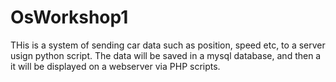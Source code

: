 # OsWorkshop1
THis is a system of sending car data such as position, speed etc, to a server usign python script.
The data will be saved in a mysql database, and then a it will be displayed on a webserver via PHP scripts.
